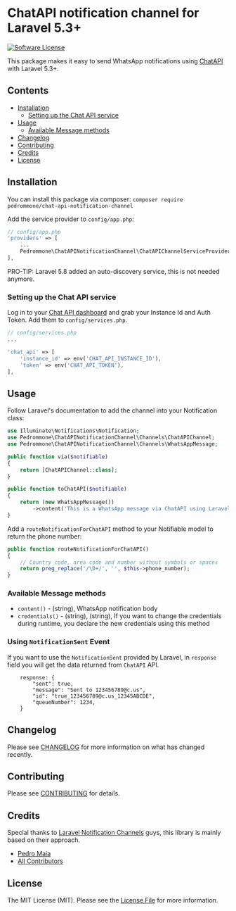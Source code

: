 # ChatAPI notification channel for Laravel 5.3+

[![Software License](https://img.shields.io/badge/license-MIT-brightgreen.svg?style=flat-square)](LICENSE.md)

This package makes it easy to send WhatsApp notifications using [ChatAPI](https://chat-api.com) with Laravel 5.3+.

## Contents

- [Installation](#installation)
    - [Setting up the Chat API service](#setting-up-the-Chat-API-service)
- [Usage](#usage)
    - [Available Message methods](#available-message-methods)
- [Changelog](#changelog)
- [Contributing](#contributing)
- [Credits](#credits)
- [License](#license)


## Installation

You can install this package via composer:
`composer require pedrommone/chat-api-notification-channel`

Add the service provider to `config/app.php`:

```php
// config/app.php
'providers' => [
    ...
    Pedrommone\ChatAPINotificationChannel\ChatAPIChannelServiceProvider::class,
],
```

PRO-TIP: Laravel 5.8 added an auto-discovery service, this is not needed anymore.

### Setting up the Chat API service
Log in to your [Chat API dashboard](https://https://app.chat-api.com//) and grab your Instance Id and Auth Token. Add them to `config/services.php`.  

```php
// config/services.php
...

'chat_api' => [
    'instance_id' => env('CHAT_API_INSTANCE_ID'),
    'token' => env('CHAT_API_TOKEN'),
],
```

## Usage

Follow Laravel's documentation to add the channel into your Notification class:

```php
use Illuminate\Notifications\Notification;
use Pedrommone\ChatAPINotificationChannel\Channels\ChatAPIChannel;
use Pedrommone\ChatAPINotificationChannel\Channels\WhatsAppMessage;

public function via($notifiable)
{
    return [ChatAPIChannel::class];
}

public function toChatAPI($notifiable)
{
    return (new WhatsAppMessage())
        ->content('This is a WhatsApp message via ChatAPI using Laravel Notifications!');
}
```

Add a `routeNotificationForChatAPI` method to your Notifiable model to return the phone number:  

```php
public function routeNotificationForChatAPI()
{
    // Country code, area code and number without symbols or spaces
    return preg_replace('/\D+/', '', $this->phone_number);
}
```

### Available Message methods

* `content()` - (string), WhatsApp notification body
* `credentials()` - (string), (string), If you want to change the credentials during runtime, you declare the new credentials using this method

### Using `NotificationSent` Event

If you want to use the `NotificationSent` provided by Laravel, in `response` field you will get the data returned from `ChatAPI` API. 

```
    response: {
        "sent": true,
        "message": "Sent to 123456789@c.us",
        "id": "true_123456789@c.us_12345ABCDE",
        "queueNumber": 1234,
    }
```

## Changelog

Please see [CHANGELOG](CHANGELOG.md) for more information on what has changed recently.

## Contributing

Please see [CONTRIBUTING](CONTRIBUTING.md) for details.

## Credits

Special thanks to [Laravel Notification Channels](http://laravel-notification-channels.com/) guys, this library is mainly based on their approach.

- [Pedro Maia](https://github.com/pedrommone)
- [All Contributors](../../contributors)

## License

The MIT License (MIT). Please see the [License File](LICENSE) for more information.
